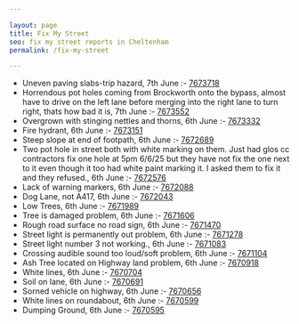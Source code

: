 ```yaml
---

layout: page
title: Fix My Street
seo: fix my street reports in Cheltenham
permalink: /fix-my-street

---
```


<!-- fix_marker starts -->

- Uneven paving slabs-trip hazard, 7th June :- [7673718](https://www.fixmystreet.com/report/7673718)
- Horrendous pot holes coming from Brockworth onto the bypass, almost have to drive on the left lane before merging into the right lane to turn right, thats how bad it is, 7th June :- [7673552](https://www.fixmystreet.com/report/7673552)
- Overgrown with stinging nettles and thorns, 6th June :- [7673332](https://www.fixmystreet.com/report/7673332)
- Fire hydrant, 6th June :- [7673151](https://www.fixmystreet.com/report/7673151)
- Steep slope at end of footpath, 6th June :- [7672689](https://www.fixmystreet.com/report/7672689)
- Two pot hole in street both with white marking on them. Just had glos cc contractors fix one hole at 5pm 6/6/25 but they have not fix the one next to it even though it too had white paint marking it. I asked them to fix it and they refused., 6th June :- [7672576](https://www.fixmystreet.com/report/7672576)
- Lack of warning markers, 6th June :- [7672088](https://www.fixmystreet.com/report/7672088)
- Dog Lane, not A417, 6th June :- [7672043](https://www.fixmystreet.com/report/7672043)
- Low Trees, 6th June :- [7671989](https://www.fixmystreet.com/report/7671989)
- Tree is damaged problem, 6th June :- [7671606](https://www.fixmystreet.com/report/7671606)
- Rough road surface no road sign, 6th June :- [7671470](https://www.fixmystreet.com/report/7671470)
- Street light is permanently out problem, 6th June :- [7671278](https://www.fixmystreet.com/report/7671278)
- Street light number 3 not working., 6th June :- [7671083](https://www.fixmystreet.com/report/7671083)
- Crossing audible sound too loud/soft problem, 6th June :- [7671104](https://www.fixmystreet.com/report/7671104)
- Ash Tree located on Highway land problem, 6th June :- [7670918](https://www.fixmystreet.com/report/7670918)
- White lines, 6th June :- [7670704](https://www.fixmystreet.com/report/7670704)
- Soil on lane, 6th June :- [7670691](https://www.fixmystreet.com/report/7670691)
- Sorned vehicle on highway, 6th June :- [7670656](https://www.fixmystreet.com/report/7670656)
- White lines on roundabout, 6th June :- [7670599](https://www.fixmystreet.com/report/7670599)
- Dumping Ground, 6th June :- [7670595](https://www.fixmystreet.com/report/7670595)

<!-- fix_marker ends -->